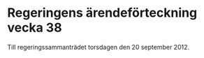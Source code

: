 # Regeringens ärendeförteckning vecka 38

Till regeringssammanträdet torsdagen den 20 september 2012\.
